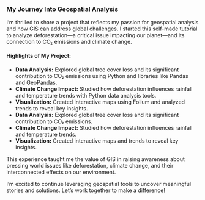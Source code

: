 ### My Journey Into Geospatial Analysis

I’m thrilled to share a project that reflects my passion for geospatial analysis and how GIS can address global challenges. I started this self-made tutorial to analyze deforestation—a critical issue impacting our planet—and its connection to CO₂ emissions and climate change.

#### Highlights of My Project:
- **Data Analysis:** Explored global tree cover loss and its significant contribution to CO₂ emissions using Python and libraries like Pandas and GeoPandas.
- **Climate Change Impact:** Studied how deforestation influences rainfall and temperature trends with Python data analysis tools.
- **Visualization:** Created interactive maps using Folium and analyzed trends to reveal key insights.
- **Data Analysis:** Explored global tree cover loss and its significant contribution to CO₂ emissions.
- **Climate Change Impact:** Studied how deforestation influences rainfall and temperature trends.
- **Visualization:** Created interactive maps and trends to reveal key insights.

This experience taught me the value of GIS in raising awareness about pressing world issues like deforestation, climate change, and their interconnected effects on our environment. 

I’m excited to continue leveraging geospatial tools to uncover meaningful stories and solutions. Let’s work together to make a difference! 



